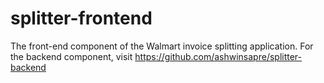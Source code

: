 # splitter-frontend
  The front-end component of the Walmart invoice splitting application.
  For the backend component, visit https://github.com/ashwinsapre/splitter-backend
